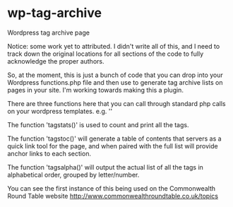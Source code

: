 # wp-tag-archive
Wordpress tag archive page

Notice: some work yet to attributed. I didn't write all of this, and I need to track down the original locations for all sections of the code to fully acknowledge the proper authors.

So, at the moment, this is just a bunch of code that you can drop into your Wordpress functions.php file and then use to generate tag archive lists on pages in your site. I'm working towards making this a plugin.

There are three functions here that you can call through standard php calls on your wordpress templates. e.g. '<?php tagstoc(); ?>'

The function 'tagstats()' is used to count and print all the tags.

The function 'tagstoc()' will generate a table of contents that servers as a quick link tool for the page, and when paired with the full list will provide anchor links to each section.

The function 'tagsalpha()' will output the actual list of all the tags in alphabetical order, grouped by letter/number.

You can see the first instance of this being used on the Commonwealth Round Table website http://www.commonwealthroundtable.co.uk/topics
